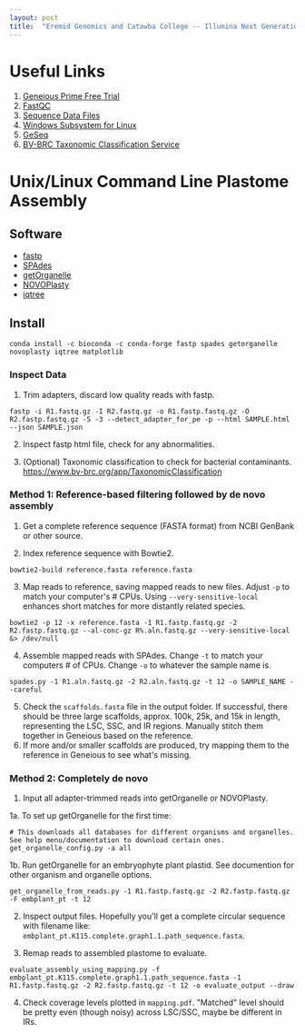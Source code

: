 ```yaml
---
layout: post
title:  "Eremid Genomics and Catawba College -- Illumina Next Generation Sequencing Workshop"
---
```


# Useful Links
1. [Geneious Prime Free Trial](https://www.geneious.com/free-trial)
2. [FastQC](https://www.bioinformatics.babraham.ac.uk/projects/fastqc/)
3. [Sequence Data Files](https://cornell.box.com/s/o5y164l09syhttirifhv3ow1qhsht1en)
4. [Windows Subsystem for Linux](https://learn.microsoft.com/en-us/windows/wsl/)
5. [GeSeq](https://chlorobox.mpimp-golm.mpg.de/geseq.html)
6. [BV-BRC Taxonomic Classification Service](https://www.bv-brc.org/app/TaxonomicClassification)

# Unix/Linux Command Line Plastome Assembly

## Software

* [fastp](https://github.com/OpenGene/fastp)
* [SPAdes](https://github.com/ablab/spades)
* [getOrganelle](https://github.com/Kinggerm/GetOrganelle)
* [NOVOPlasty](https://github.com/ndierckx/NOVOPlasty)
* [iqtree](https://github.com/iqtree/iqtree2)

## Install

```
conda install -c bioconda -c conda-forge fastp spades getorganelle novoplasty iqtree matplotlib
```

### Inspect Data

1. Trim adapters, discard low quality reads with fastp. 

```
fastp -i R1.fastq.gz -I R2.fastq.gz -o R1.fastp.fastq.gz -O R2.fastp.fastq.gz -5 -3 --detect_adapter_for_pe -p --html SAMPLE.html --json SAMPLE.json
```

2. Inspect fastp html file, check for any abnormalities. 

3. (Optional) Taxonomic classification to check for bacterial contaminants. https://www.bv-brc.org/app/TaxonomicClassification

### Method 1: Reference-based filtering followed by de novo assembly

1. Get a complete reference sequence (FASTA format) from NCBI GenBank or other source. 

2. Index reference sequence with Bowtie2.

```
bowtie2-build reference.fasta reference.fasta
``` 

3. Map reads to reference, saving mapped reads to new files. Adjust `-p` to match your computer's # CPUs. Using `--very-sensitive-local` enhances short matches for more distantly related species.

```
bowtie2 -p 12 -x reference.fasta -1 R1.fastp.fastq.gz -2 R2.fastp.fastq.gz --al-conc-gz R%.aln.fastq.gz --very-sensitive-local &> /dev/null
```

4. Assemble mapped reads with SPAdes. Change `-t` to match your computers # of CPUs. Change `-o` to whatever the sample name is. 

```
spades.py -1 R1.aln.fastq.gz -2 R2.aln.fastq.gz -t 12 -o SAMPLE_NAME --careful
```

5. Check the `scaffolds.fasta` file in the output folder. If successful, there should be three large scaffolds, approx. 100k, 25k, and 15k in length, representing the LSC, SSC, and IR regions. Manually stitch them together in Geneious based on the reference. 
6. If more and/or smaller scaffolds are produced, try mapping them to the reference in Geneious to see what's missing. 

### Method 2: Completely de novo

1. Input all adapter-trimmed reads into getOrganelle or NOVOPlasty.

1a. To set up getOrganelle for the first time:

```
# This downloads all databases for different organisms and organelles. See help menu/documentation to download certain ones.
get_organelle_config.py -a all
```

1b. Run getOrganelle for an embryophyte plant plastid. See documention for other organism and organelle options.

```
get_organelle_from_reads.py -1 R1.fastp.fastq.gz -2 R2.fastp.fastq.gz -F embplant_pt -t 12
```

2. Inspect output files. Hopefully you'll get a complete circular sequence with filename like: `embplant_pt.K115.complete.graph1.1.path_sequence.fasta`. 

3. Remap reads to assembled plastome to evaluate. 

```
evaluate_assembly_using_mapping.py -f embplant_pt.K115.complete.graph1.1.path_sequence.fasta -1 R1.fastp.fastq.gz -2 R2.fastp.fastq.gz -t 12 -o evaluate_output --draw
```

4. Check coverage levels plotted in `mapping.pdf`. "Matched"  level should be pretty even (though noisy) across LSC/SSC, maybe be different in IRs.
